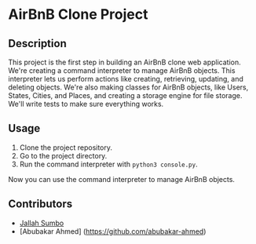 # AirBnB Clone Project

## Description

This project is the first step in building an AirBnB clone web application. We're creating a command interpreter to manage AirBnB objects. This interpreter lets us perform actions like creating, retrieving, updating, and deleting objects. We're also making classes for AirBnB objects, like Users, States, Cities, and Places, and creating a storage engine for file storage. We'll write tests to make sure everything works.

## Usage

1. Clone the project repository.
2. Go to the project directory.
3. Run the command interpreter with `python3 console.py`.

Now you can use the command interpreter to manage AirBnB objects.

## Contributors

- [Jallah Sumbo ](https://github.com/jsumbo) 
- [Abubakar Ahmed] (https://github.com/abubakar-ahmed) 
